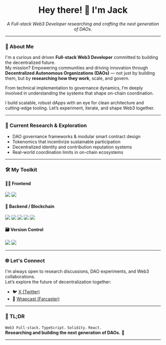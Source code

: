 <h1 align="center">Hey there! 👋 I'm Jack</h1>
<p align="center">
  <em>A Full-stack Web3 Developer researching and crafting the next generation of DAOs.</em>
</p>

---

### 🚀 About Me

I'm a curious and driven **Full-stack Web3 Developer** committed to building the decentralized future.  
My mission? Empowering communities and driving innovation through **Decentralized Autonomous Organizations (DAOs)** — not just by building them, but by **researching how they work**, scale, and govern.

From technical implementation to governance dynamics, I’m deeply involved in understanding the systems that shape on-chain coordination.

I build scalable, robust dApps with an eye for clean architecture and cutting-edge tooling. Let’s experiment, iterate, and shape Web3 together.

---

### 🔬 Current Research & Exploration

- DAO governance frameworks & modular smart contract design  
- Tokenomics that incentivize sustainable participation  
- Decentralized identity and contribution reputation systems  
- Real-world coordination limits in on-chain ecosystems  

---

### 🛠️ My Toolkit

#### 👨‍💻 Frontend
<div align="left">
  <img src="https://img.shields.io/badge/React-20232A?style=for-the-badge&logo=react&logoColor=61DAFB" />
  <img src="https://img.shields.io/badge/TypeScript-3178C6?style=for-the-badge&logo=typescript&logoColor=white" />
</div>

#### 🔗 Backend / Blockchain
<div align="left">
  <img src="https://img.shields.io/badge/Solidity-363636?style=for-the-badge&logo=solidity&logoColor=white" />
  <img src="https://img.shields.io/badge/Hardhat-f8dc3d?style=for-the-badge&logo=ethereum&logoColor=black" />
  <img src="https://img.shields.io/badge/Foundry-000000?style=for-the-badge&logo=foundry&logoColor=white" />
  <img src="https://img.shields.io/badge/Ethers.js-3C3C3D?style=for-the-badge&logo=ethereum&logoColor=white" />
  <img src="https://img.shields.io/badge/Web3.js-F16822?style=for-the-badge&logo=web3.js&logoColor=white" />
</div>

#### 🗃 Version Control
<div align="left">
  <img src="https://img.shields.io/badge/Git-F05032?style=for-the-badge&logo=git&logoColor=white" />
  <img src="https://img.shields.io/badge/GitHub-181717?style=for-the-badge&logo=github&logoColor=white" />
</div>

---

### 🌐 Let's Connect

I'm always open to research discussions, DAO experiments, and Web3 collaborations.  
Let’s explore the future of decentralization together:

- 🐦 [X (Twitter)](https://x.com/metanodreamer)  
- 🌌 [Wrapcast (Farcaster)](https://farcaster.xyz/metanode)

---

### 🧠 TL;DR

`Web3 Full-stack.` `TypeScript.` `Solidity.` `React.`  
**Researching and building the next generation of DAOs.** 🚀

---
